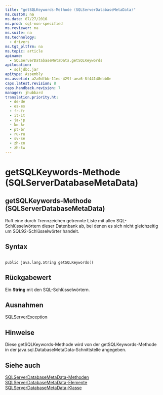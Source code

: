 ```yaml
---
title: "getSQLKeywords-Methode (SQLServerDatabaseMetaData)"
ms.custom: na
ms.date: 07/27/2016
ms.prod: sql-non-specified
ms.reviewer: na
ms.suite: na
ms.technology: 
  - drivers
ms.tgt_pltfrm: na
ms.topic: article
apiname: 
  - SQLServerDatabaseMetaData.getSQLKeywords
apilocation: 
  - sqljdbc.jar
apitype: Assembly
ms.assetid: a2a0dfbb-11ec-429f-aea6-8f44148ebb8e
caps.latest.revision: 8
caps.handback.revision: 7
manager: jhubbard
translation.priority.ht: 
  - de-de
  - es-es
  - fr-fr
  - it-it
  - ja-jp
  - ko-kr
  - pt-br
  - ru-ru
  - sv-se
  - zh-cn
  - zh-tw
---
```

# getSQLKeywords-Methode (SQLServerDatabaseMetaData)
    
## getSQLKeywords\-Methode \(SQLServerDatabaseMetaData\)  
 Ruft eine durch Trennzeichen getrennte Liste mit allen SQL\-Schlüsselwörtern dieser Datenbank ab, bei denen es sich nicht gleichzeitig um SQL92\-Schlüsselwörter handelt.  
  
## Syntax  
  
```  
  
public java.lang.String getSQLKeywords()  
```  
  
## Rückgabewert  
 Ein **String** mit den SQL\-Schlüsselwörtern.  
  
## Ausnahmen  
 [SQLServerException](../content/SQLServerException-Class.md)  
  
## Hinweise  
 Diese getSQLKeywords\-Methode wird von der getSQLKeywords\-Methode in der java.sql.DatabaseMetaData\-Schnittstelle angegeben.  
  
## Siehe auch  
 [SQLServerDatabaseMetaData-Methoden](../content/SQLServerDatabaseMetaData-Methods.md)   
 [SQLServerDatabaseMetaData-Elemente](../content/SQLServerDatabaseMetaData-Members.md)   
 [SQLServerDatabaseMetaData-Klasse](../content/SQLServerDatabaseMetaData-Class.md)  
  
  